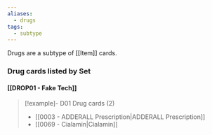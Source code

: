 ```yaml
---
aliases:
  - drugs
tags:
  - subtype
---
```

Drugs are a subtype of [[Item]] cards.


### Drug cards listed by Set

#### [[DROP01 - Fake Tech]]  

> [!example]- D01 Drug cards (2)
>  - [[0003 - ADDERALL Prescription|ADDERALL Prescription]]
>  - [[0069 - Cialamin|Cialamin]]

